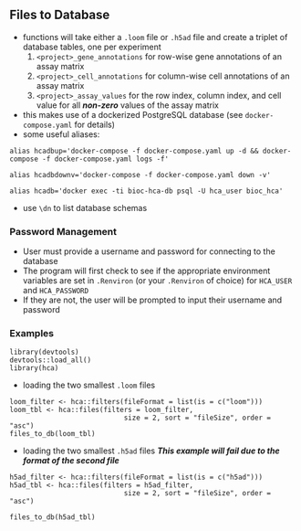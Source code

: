 ## Files to Database
- functions will take either a `.loom` file or `.h5ad` file and create a triplet
of database tables, one per experiment
    1. `<project>_gene_annotations` for row-wise gene annotations of an assay
    matrix
    2. `<project>_cell_annotations` for column-wise cell annotations of an
    assay matrix
    3. `<project>_assay_values` for the row index, column index, and cell
    value for all ***non-zero*** values of the assay matrix
- this makes use of a dockerized PostgreSQL database (see `docker-compose.yaml`
for details)
- some useful aliases:
```
alias hcadbup='docker-compose -f docker-compose.yaml up -d && docker-compose -f docker-compose.yaml logs -f'

alias hcadbdownv='docker-compose -f docker-compose.yaml down -v'

alias hcadb='docker exec -ti bioc-hca-db psql -U hca_user bioc_hca'
```

- use `\dn` to list database schemas

### Password Management
- User must provide a username and password for connecting to the database
- The program will first check to see if the appropriate environment variables
are set in `.Renviron` (or your `.Renviron` of choice)
for `HCA_USER` and `HCA_PASSWORD`
- If they are not, the user will be prompted to input their username
and password

### Examples
```
library(devtools)
devtools::load_all()
library(hca)
```
- loading the two smallest `.loom` files
```
loom_filter <- hca::filters(fileFormat = list(is = c("loom")))
loom_tbl <- hca::files(filters = loom_filter,
                            size = 2, sort = "fileSize", order = "asc")
files_to_db(loom_tbl)
```
- loading the two smallest `.h5ad` files
***This example will fail due to the format of the second file***
```
h5ad_filter <- hca::filters(fileFormat = list(is = c("h5ad")))
h5ad_tbl <- hca::files(filters = h5ad_filter,
                            size = 2, sort = "fileSize", order = "asc")
                            
files_to_db(h5ad_tbl)
```
